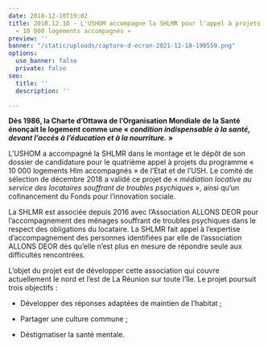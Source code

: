 ```yaml
---
date: 2018-12-10T19:02
title: 2018.12.10 - L'USHOM accompagne la SHLMR pour l'appel à projets du programme
  « 10 000 logements accompagnés »
preview: ''
banner: "/static/uploads/capture-d-ecran-2021-12-18-190559.png"
options:
  use_banner: false
  private: false
seo:
  title: ''
  description: ''

---
```

**Dès 1986, la Charte d’Ottawa de l’Organisation Mondiale de la Santé énonçait le logement comme une « _condition indispensable à la santé, devant l’accès à l’éducation et à la nourriture._ »**

L’USHOM a accompagné la SHLMR dans le montage et le dépôt de son dossier de candidature pour le quatrième appel à projets du programme « 10 000 logements Hlm accompagnés » de l’Etat et de l’USH. Le comité de sélection de décembre 2018 a validé ce projet de « _médiation locative au service des locataires souffrant de troubles psychiques_ », ainsi qu’un cofinancement du Fonds pour l’innovation sociale. 

La SHLMR est associée depuis 2016 avec l’Association ALLONS DEOR pour l’accompagnement des ménages souffrant de troubles psychiques dans le respect des obligations du locataire. La SHLMR fait appel à l’expertise d’accompagnement des personnes identifiées par elle de l’association ALLONS DEOR dès qu’elle n’est plus en mesure de répondre seule aux difficultés rencontrées. 

L’objet du projet est de développer cette association qui couvre actuellement le nord et l’est de La Réunion sur toute l’île. Le projet poursuit trois objectifs :

* Développer des réponses adaptées de maintien de l’habitat ;


* Partager une culture commune ;


* Déstigmatiser la santé mentale.
